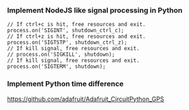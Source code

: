 ### Implement NodeJS like signal processing in Python

```text
// If ctrl+c is hit, free resources and exit.
process.on('SIGINT', shutdown_ctrl_c);
// If ctrl+z is hit, free resources and exit.
process.on('SIGTSTP', shutdown_ctrl_z);
// If kill signal, free resources and exit.
// process.on('SIGKILL', shutdown);
// If kill signal, free resources and exit.
process.on('SIGTERM', shutdown); 
```

### Implement Python time difference

https://github.com/adafruit/Adafruit_CircuitPython_GPS
